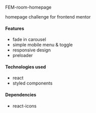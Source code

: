 FEM-room-homepage

homepage challenge for frontend mentor

#### Features
- fade in carousel
- simple mobile menu & toggle
- responsive design
- preloader

#### Technologies used
- react
- styled components

#### Dependencies
- react-icons

